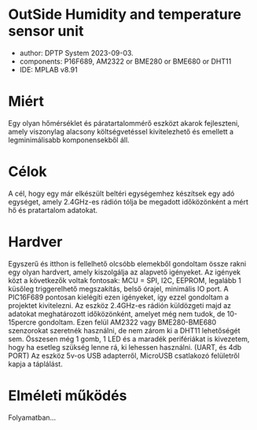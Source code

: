 # OutSide Humidity and temperature sensor unit
* author: DPTP System 2023-09-03.
* components: P16F689, AM2322 or BME280 or BME680 or DHT11
* IDE: MPLAB v8.91

# Miért
Egy olyan hőmérséklet és páratartalommérő eszközt akarok fejleszteni, amely viszonylag alacsony költségvetéssel kivitelezhető és emellett
a legminimálisabb komponensekből áll.

# Célok
A cél, hogy egy már elkészült beltéri egységemhez készítsek egy adó egységet, amely 2.4GHz-es rádión tólja be megadott időközönként a 
mért hő és pratartalom adatokat.

# Hardver
Egyszerű és itthon is fellelhető olcsóbb elemekből gondoltam össze rakni egy olyan hardvert, amely kiszolgálja az alapvető igényeket.
Az igények közt a következők voltak fontosak: MCU = SPI, I2C, EEPROM, legalább 1 küsőleg triggerelhető megszakítás, belső órajel, 
minimális IO port. A PIC16F689 pontosan kielégíti ezen igényeket, így ezzel gondoltam a projektet kivitelezni. Az eszköz 2.4GHz-es 
rádión küldözgeti majd az adatokat meghatározott időközönként, amelyet még nem tudok, de 10-15percre gondoltam. Ezen felül AM2322 vagy 
BME280-BME680 szenzorokat szeretnék használni, de nem zárom ki a DHT11 lehetőségét sem. Összesen még 1 gomb, 1 LED és a maradék 
perifériákat is kivezetem, hogy ha esetleg szükség lenne rá, ki lehessen használni. (UART, és 4db PORT)
Az eszköz 5v-os USB adapterről, MicroUSB csatlakozó felületről kapja a táplálást.

# Elméleti működés
Folyamatban...